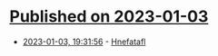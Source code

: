 # [Published on 2023-01-03](index.md)

* [2023-01-03, 19:31:56](https://news.ycombinator.com/item?id=34236734) - [Hnefatafl](https://en.wikipedia.org/wiki/Tafl_games)
